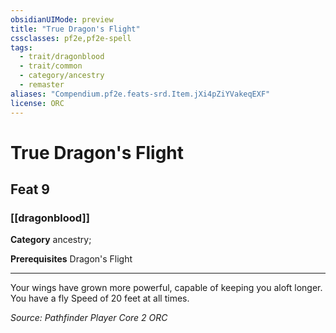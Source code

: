 ```yaml
---
obsidianUIMode: preview
title: "True Dragon's Flight"
cssclasses: pf2e,pf2e-spell
tags:
  - trait/dragonblood
  - trait/common
  - category/ancestry
  - remaster
aliases: "Compendium.pf2e.feats-srd.Item.jXi4pZiYVakeqEXF"
license: ORC
---
```

# True Dragon's Flight
## Feat 9
### [[dragonblood]]

**Category** ancestry; 



**Prerequisites** Dragon's Flight
* * *
Your wings have grown more powerful, capable of keeping you aloft longer. You have a fly Speed of 20 feet at all times.

*Source: Pathfinder Player Core 2*
*ORC*